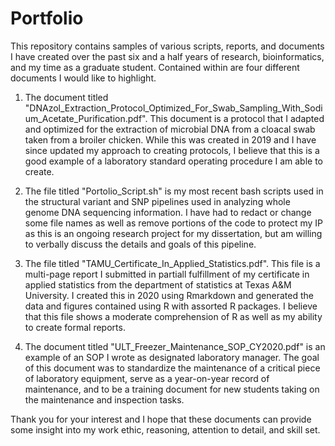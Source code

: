 # Portfolio
This repository contains samples of various scripts, reports, and documents I have created over the past six and a half years of research, bioinformatics, and my time as a graduate student. Contained within are four different documents I would like to highlight. 

1) The document titled "DNAzol_Extraction_Protocol_Optimized_For_Swab_Sampling_With_Sodium_Acetate_Purification.pdf". This document is a protocol that I adapted and optimized for the extraction of microbial DNA from a cloacal swab taken from a broiler chicken. While this was created in 2019 and I have since updated my approach to creating protocols, I believe that this is a good example of a laboratory standard operating procedure I am able to create. 

2) The file titled "Portolio_Script.sh" is my most recent bash scripts used in the structural variant and SNP pipelines used in analyzing whole genome DNA sequencing information. I have had to redact or change some file names as well as remove portions of the code to protect my IP as this is an ongoing research project for my dissertation, but am willing to verbally discuss the details and goals of this pipeline. 

3) The file titled "TAMU_Certificate_In_Applied_Statistics.pdf". This file is a multi-page report I submitted in partiall fulfillment of my certificate in applied statistics from the department of statistics at Texas A&M University. I created this in 2020 using Rmarkdown and generated the data and figures contained using R with assorted R packages. I believe that this file shows a moderate comprehension of R as well as my ability to create formal reports. 

4) The document titled "ULT_Freezer_Maintenance_SOP_CY2020.pdf" is an example of an SOP I wrote as designated laboratory manager. The goal of this document was to standardize the maintenance of a critical piece of laboratory equipment, serve as a year-on-year record of maintenance, and to be a training document for new students taking on the maintenance and inspection tasks. 

Thank you for your interest and I hope that these documents can provide some insight into my work ethic, reasoning, attention to detail, and skill set. 
